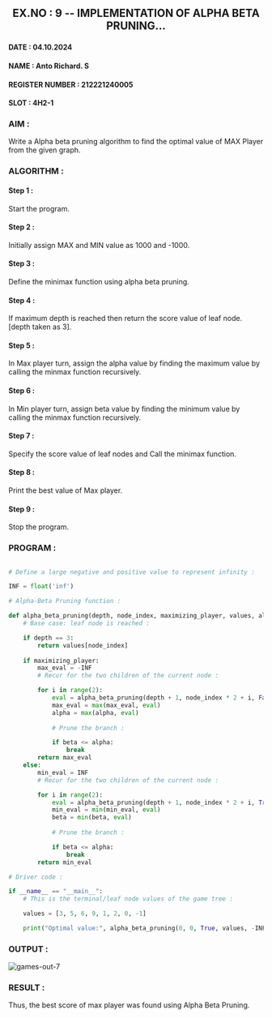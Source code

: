 ## <p align="center"> EX.NO : 9 -- IMPLEMENTATION OF ALPHA BETA PRUNING... </p>

#### DATE : 04.10.2024      
#### NAME : Anto Richard. S
#### REGISTER NUMBER : 212221240005
#### SLOT : 4H2-1

### AIM : 

Write a Alpha beta pruning algorithm to find the optimal value of MAX Player from the given graph.

### ALGORITHM :

#### Step 1 :

Start the program.

#### Step 2 : 

Initially  assign MAX and MIN value as 1000 and -1000.

#### Step 3 :

Define the minimax function  using alpha beta pruning.

#### Step 4 :

If maximum depth is reached then return the score value of leaf node. [depth taken as 3].

#### Step 5 :

In Max player turn, assign the alpha value by finding the maximum value by calling the minmax function recursively.

#### Step 6 :

In Min player turn, assign beta value by finding the minimum value by calling the minmax function recursively.

#### Step 7 :

Specify the score value of leaf nodes and Call the minimax function.

#### Step 8 :

Print the best value of Max player.

#### Step 9 :

Stop the program. 

### PROGRAM :

```python

# Define a large negative and positive value to represent infinity :

INF = float('inf')

# Alpha-Beta Pruning function :

def alpha_beta_pruning(depth, node_index, maximizing_player, values, alpha, beta):
    # Base case: leaf node is reached :

    if depth == 3:
        return values[node_index]
    
    if maximizing_player:
        max_eval = -INF
        # Recur for the two children of the current node :

        for i in range(2):
            eval = alpha_beta_pruning(depth + 1, node_index * 2 + i, False, values, alpha, beta)
            max_eval = max(max_eval, eval)
            alpha = max(alpha, eval)
            
            # Prune the branch :

            if beta <= alpha:
                break
        return max_eval
    else:
        min_eval = INF
        # Recur for the two children of the current node :

        for i in range(2):
            eval = alpha_beta_pruning(depth + 1, node_index * 2 + i, True, values, alpha, beta)
            min_eval = min(min_eval, eval)
            beta = min(beta, eval)
            
            # Prune the branch :

            if beta <= alpha:
                break
        return min_eval

# Driver code :

if __name__ == "__main__":
    # This is the terminal/leaf node values of the game tree :

    values = [3, 5, 6, 9, 1, 2, 0, -1]

    print("Optimal value:", alpha_beta_pruning(0, 0, True, values, -INF, INF))

```

### OUTPUT :

![games-out-7](https://github.com/user-attachments/assets/1f21de7a-399e-480e-b147-ac7b100eec04)

### RESULT :

Thus, the best score of max player was found using Alpha Beta Pruning.

